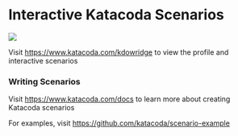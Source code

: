 # Interactive Katacoda Scenarios

[![](http://shields.katacoda.com/katacoda/kdowridge/count.svg)](https://www.katacoda.com/kdowridge "Get your profile on Katacoda.com")

Visit https://www.katacoda.com/kdowridge to view the profile and interactive scenarios

### Writing Scenarios
Visit https://www.katacoda.com/docs to learn more about creating Katacoda scenarios

For examples, visit https://github.com/katacoda/scenario-example
